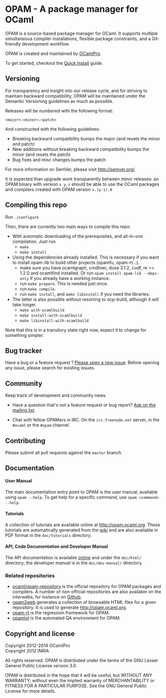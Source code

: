# OPAM - A package manager for OCaml

OPAM is a source-based package manager for OCaml. It supports multiple simultaneous
compiler installations, flexible package constraints, and a Git-friendly development
workflow.

OPAM is created and maintained by [OCamlPro](http://www.ocamlpro.com).

To get started, checkout the [Quick
Install](http://opam.ocaml.org/doc/Quick_Install.html) guide.

## Versioning

For transparency and insight into our release cycle, and for striving
to maintain backward compatibility, OPAM will be maintained under
the Semantic Versioning guidelines as much as possible.

Releases will be numbered with the following format:

```
<major>.<minor>.<patch>
```

And constructed with the following guidelines:

* Breaking backward compatibility bumps the major (and resets the minor and patch)
* New additions without breaking backward compatibility bumps the minor (and resets the patch)
* Bug fixes and misc changes bumps the patch

For more information on SemVer, please visit http://semver.org/.

It is expected than upgrade work transparently between minor releases:
an OPAM binary with version `x.y.z` should be able to use the OCaml
packages and compilers created with OPAM version `x.(y-1).0`

## Compiling this repo

Run `./configure`

Then, there are currently two main ways to compile this repo:
* With automatic downloading of the prerequisites, and all-in-one compilation.
  Just run
  - `make`
  - `make install`
* Using the dependencies already installed. This is necessary if you want to
  install opam-lib to build other projects (opamfu, opam-rt...).
  - make sure you have ocamlgraph, cmdliner, dose 3.1.2, cudf, re >= 1.2.0 and
    ocamlfind installed. Or run `opam install opam-lib --deps-only` if you
    already have a working instance.
  - run `make prepare`. This is needed just once.
  - run `make compile`.
  - run `make install`, and `make libinstall` if you need the libraries.
* The latter is also possible without resorting to ocp-build, although it will
  take longer.
  - `make with-ocamlbuild`
  - `make install-with-ocamlbuild`
  - `make libinstall-with-ocamlbuild`

Note that this is in a transitory state right now, expect it to change for
something simpler.

## Bug tracker

Have a bug or a feature request ?
[Please open a new issue](https://github.com/ocaml/opam/issues).
Before opening any issue, please search for existing issues.

## Community

Keep track of development and community news.

* Have a question that's not a feature request or bug report?
  [Ask on the mailing list](http://lists.ocaml.org/listinfo/infrastructure).

* Chat with fellow OPAMers in IRC. On the `irc.freenode.net` server,
  in the `#ocaml` or the `#opam` channel.

## Contributing

Please submit all pull requests against the `master` branch.

## Documentation

#### User Manual

The main documentation entry point to OPAM is the user manual,
available using `opam --help`. To get help for a specific command, use
`opam <command> --help`.

#### Tutorials

A collection of tutorials are available online at <http://opam.ocaml.org>.
These tutorials are automatically generated from the
[wiki](https://github.com/ocaml/opam/wiki/_pages) and
are also available in PDF format in the `doc/tutorials` directory.

#### API, Code Documentation and Developer Manual

The API documentation is available
 [online](http://htmlpreview.github.com/?https://github.com/ocaml/opam/blob/master/doc/html/index.html)
 and under the `doc/html/` directory; the developer manual is in
 the `doc/dev-manual/` directory.

### Related repositories

- [ocaml/opam-repository](https://github.com/ocaml/opam-repository) is the official repository for OPAM packages and compilers. A number of non-official repositories are also available on the interwebs, for instance on [Github](https://github.com/search?q=opam-repo&type=Repositories).
- [opam2web](https://github.com/ocaml/opam2web) generates a collection of browsable HTML files for a given repository. It is used to generate http://opam.ocaml.org.
- [opam-rt](https://github.com/ocaml/opam-rt) is the regression framework for OPAM.
- [opamlot](https://github.com/ocamllabs/ocamlot) is the automated QA environment for OPAM. 

## Copyright and license

Copyright 2012-2014 OCamlPro  
Copyright 2012 INRIA

All rights reserved. OPAM is distributed under the terms of
the GNU Lesser General Public License version 3.0.

OPAM is distributed in the hope that it will be useful,
but WITHOUT ANY WARRANTY; without even the implied warranty of
MERCHANTABILITY or FITNESS FOR A PARTICULAR PURPOSE.  See the
GNU General Public License for more details.

